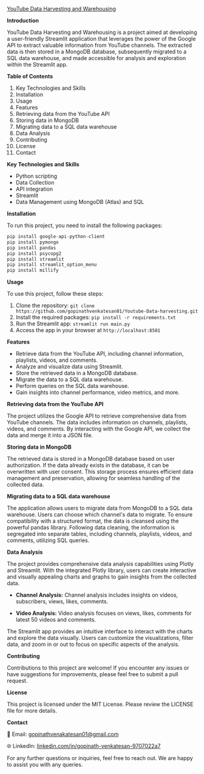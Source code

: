 [YouTube Data Harvesting and Warehousing](https://github.com/gopinathvenkatesan01/Youtube-Data-harvesting)

**Introduction**

YouTube Data Harvesting and Warehousing is a project aimed at developing a user-friendly Streamlit application that leverages the power of the Google API to extract valuable information from YouTube channels. The extracted data is then stored in a MongoDB database, subsequently migrated to a SQL data warehouse, and made accessible for analysis and exploration within the Streamlit app.

**Table of Contents**

1. Key Technologies and Skills
2. Installation
3. Usage
4. Features
5. Retrieving data from the YouTube API
6. Storing data in MongoDB
7. Migrating data to a SQL data warehouse
8. Data Analysis
9. Contributing
10. License
11. Contact

**Key Technologies and Skills**
- Python scripting
- Data Collection
- API integration
- Streamlit
- Data Management using MongoDB (Atlas) and SQL

**Installation**

To run this project, you need to install the following packages:
```python
pip install google-api-python-client
pip install pymongo
pip install pandas
pip install psycopg2
pip install streamlit
pip install streamlit_option_menu
pip install millify
```

**Usage**

To use this project, follow these steps:

1. Clone the repository: ```git clone https://github.com/gopinathvenkatesan01/Youtube-Data-harvesting.git```
2. Install the required packages: ```pip install -r requirements.txt```
3. Run the Streamlit app: ```streamlit run main.py```
4. Access the app in your browser at ```http://localhost:8501```

**Features**

- Retrieve data from the YouTube API, including channel information, playlists, videos, and comments.
- Analyze and visualize data using Streamlit.
- Store the retrieved data in a MongoDB database.
- Migrate the data to a SQL data warehouse.
- Perform queries on the SQL data warehouse.
- Gain insights into channel performance, video metrics, and more.

**Retrieving data from the YouTube API**

The project utilizes the Google API to retrieve comprehensive data from YouTube channels. The data includes information on channels, playlists, videos, and comments. By interacting with the Google API, we collect the data and merge it into a JSON file.

**Storing data in MongoDB**

The retrieved data is stored in a MongoDB database based on user authorization. If the data already exists in the database, it can be overwritten with user consent. This storage process ensures efficient data management and preservation, allowing for seamless handling of the collected data.

**Migrating data to a SQL data warehouse**

The application allows users to migrate data from MongoDB to a SQL data warehouse. Users can choose which channel's data to migrate. To ensure compatibility with a structured format, the data is cleansed using the powerful pandas library. Following data cleaning, the information is segregated into separate tables, including channels, playlists, videos, and comments, utilizing SQL queries.

**Data Analysis**

The project provides comprehensive data analysis capabilities using Plotly and Streamlit. With the integrated Plotly library, users can create interactive and visually appealing charts and graphs to gain insights from the collected data.

- **Channel Analysis:** Channel analysis includes insights on  videos, subscribers, views, likes, comments.

- **Video Analysis:** Video analysis focuses on views, likes, comments for latest 50 videos and comments.


The Streamlit app provides an intuitive interface to interact with the charts and explore the data visually. Users can customize the visualizations, filter data, and zoom in or out to focus on specific aspects of the analysis.

**Contributing**

Contributions to this project are welcome! If you encounter any issues or have suggestions for improvements, please feel free to submit a pull request.

**License**

This project is licensed under the MIT License. Please review the LICENSE file for more details.

**Contact**

📧 Email: gopinathvenakatesan01@gmail.com

🌐 LinkedIn: [linkedin.com/in/gopinath-venkatesan-9707022a7](https://www.linkedin.com/in/gopinath-venkatesan-9707022a7/)

For any further questions or inquiries, feel free to reach out. We are happy to assist you with any queries.
